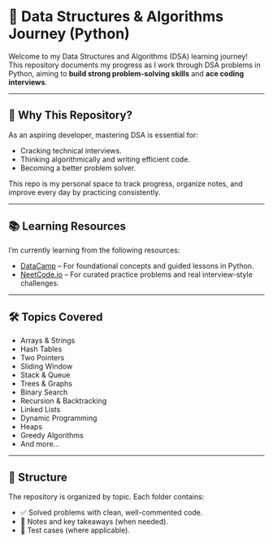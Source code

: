 # 🧠 Data Structures & Algorithms Journey (Python)

Welcome to my Data Structures and Algorithms (DSA) learning journey!  
This repository documents my progress as I work through DSA problems in Python, aiming to **build strong problem-solving skills** and **ace coding interviews**.

---

## 🚀 Why This Repository?

As an aspiring developer, mastering DSA is essential for:

- Cracking technical interviews.
- Thinking algorithmically and writing efficient code.
- Becoming a better problem solver.

This repo is my personal space to track progress, organize notes, and improve every day by practicing consistently.

---

## 📚 Learning Resources

I’m currently learning from the following resources:

- [DataCamp](https://www.datacamp.com/) – For foundational concepts and guided lessons in Python.
- [NeetCode.io](https://neetcode.io/) – For curated practice problems and real interview-style challenges.

---

## 🛠️ Topics Covered

- Arrays & Strings
- Hash Tables
- Two Pointers
- Sliding Window
- Stack & Queue
- Trees & Graphs
- Binary Search
- Recursion & Backtracking
- Linked Lists
- Dynamic Programming
- Heaps
- Greedy Algorithms
- And more...

---

## 🧩 Structure

The repository is organized by topic. Each folder contains:

- ✅ Solved problems with clean, well-commented code.
- 📄 Notes and key takeaways (when needed).
- 🧪 Test cases (where applicable).



